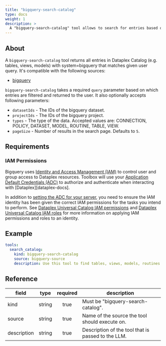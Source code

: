 ```yaml
---
title: "bigquery-search-catalog"
type: docs
weight: 1
description: >
  A "bigquery-search-catalog" tool allows to search for entries based on the provided query.
---
```


## About

A `bigquery-search-catalog` tool returns all entries in Dataplex Catalog (e.g.
tables, views, models) with system=bigquery that matches given user query.
It's compatible with the following sources:

- [bigquery](../../sources/bigquery.md)

`bigquery-search-catalog` takes a required `query` parameter based on which
entries are filtered and returned to the user. It also optionally accepts following parameters:

- `datasetIds` - The IDs of the bigquery dataset.
- `projectIds` - The IDs of the bigquery project.
- `types` - The type of the data. Accepted values are: CONNECTION, POLICY, DATASET, MODEL, ROUTINE, TABLE, VIEW.
- `pageSize` - Number of results in the search page. Defaults to `5`.

## Requirements

### IAM Permissions

Bigquery uses [Identity and Access Management (IAM)][iam-overview] to control
user and group access to Dataplex resources. Toolbox will use your
[Application Default Credentials (ADC)][adc] to authorize and authenticate when
interacting with [Dataplex][dataplex-docs].

In addition to [setting the ADC for your server][set-adc], you need to ensure
the IAM identity has been given the correct IAM permissions for the tasks you
intend to perform. See [Dataplex Universal Catalog IAM permissions][iam-permissions]
and [Dataplex Universal Catalog IAM roles][iam-roles] for more information on
applying IAM permissions and roles to an identity.

[iam-overview]: https://cloud.google.com/dataplex/docs/iam-and-access-control
[adc]: https://cloud.google.com/docs/authentication#adc
[set-adc]: https://cloud.google.com/docs/authentication/provide-credentials-adc
[iam-permissions]: https://cloud.google.com/dataplex/docs/iam-permissions
[iam-roles]: https://cloud.google.com/dataplex/docs/iam-roles

## Example

```yaml
tools:
  search_catalog:
    kind: bigquery-search-catalog
    source: bigquery-source
    description: Use this tool to find tables, views, models, routines or connections.
```

## Reference

| **field**   |                  **type**                  | **required** | **description**                                                                                  |
|-------------|:------------------------------------------:|:------------:|--------------------------------------------------------------------------------------------------|
| kind        |                   string                   |     true     | Must be "bigquery-search-catalog".                                                               |
| source      |                   string                   |     true     | Name of the source the tool should execute on.                                                   |
| description |                   string                   |     true     | Description of the tool that is passed to the LLM.                                               |